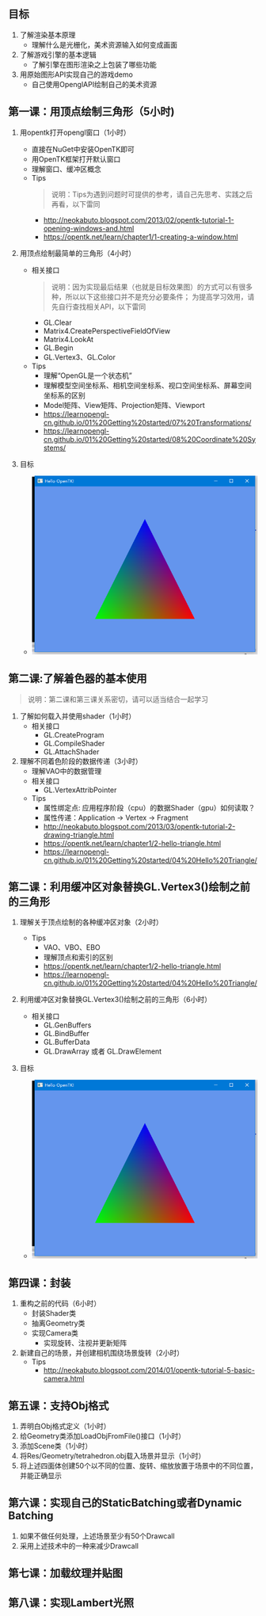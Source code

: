 ## 目标
1. 了解渲染基本原理 
    - 理解什么是光栅化，美术资源输入如何变成画面
2. 了解游戏引擎的基本逻辑
    - 了解引擎在图形渲染之上包装了哪些功能
3. 用原始图形API实现自己的游戏demo 
    - 自己使用OpenglAPI绘制自己的美术资源


## 第一课：用顶点绘制三角形（5小时)
1. 用opentk打开opengl窗口（1小时）
    - 直接在NuGet中安装OpenTK即可
    - 用OpenTK框架打开默认窗口
    - 理解窗口、缓冲区概念
    - Tips
        > 说明：Tips为遇到问题时可提供的参考，请自己先思考、实践之后再看，以下雷同
        - http://neokabuto.blogspot.com/2013/02/opentk-tutorial-1-opening-windows-and.html
        - https://opentk.net/learn/chapter1/1-creating-a-window.html

2. 用顶点绘制最简单的三角形（4小时）
    - 相关接口
        > 说明：因为实现最后结果（也就是目标效果图）的方式可以有很多种，所以以下这些接口并不是充分必要条件； 为提高学习效用，请先自行查找相关API，以下雷同
        - GL.Clear
        - Matrix4.CreatePerspectiveFieldOfView
        - Matrix4.LookAt
        - GL.Begin
        - GL.Vertex3、GL.Color
    - Tips
        - 理解“OpenGL是一个状态机”
        - 理解模型空间坐标系、相机空间坐标系、视口空间坐标系、屏幕空间坐标系的区别
        - Model矩阵、View矩阵、Projection矩阵、Viewport
        - https://learnopengl-cn.github.io/01%20Getting%20started/07%20Transformations/
        - https://learnopengl-cn.github.io/01%20Getting%20started/08%20Coordinate%20Systems/

3. 目标 
    - ![img](images/lesson1.png)

## 第二课:了解着色器的基本使用
> 说明：第二课和第三课关系密切，请可以适当结合一起学习
1. 了解如何载入并使用shader（1小时）
    - 相关接口
        - GL.CreateProgram
        - GL.CompileShader
        - GL.AttachShader
2. 理解不同着色阶段的数据传递（3小时）
    - 理解VAO中的数据管理
    - 相关接口
        - GL.VertexAttribPointer
    - Tips
        - 属性绑定点: 应用程序阶段（cpu）的数据Shader（gpu）如何读取？
        - 属性传递：Application -> Vertex -> Fragment
        - http://neokabuto.blogspot.com/2013/03/opentk-tutorial-2-drawing-triangle.html
        - https://opentk.net/learn/chapter1/2-hello-triangle.html
        - https://learnopengl-cn.github.io/01%20Getting%20started/04%20Hello%20Triangle/


## 第二课：利用缓冲区对象替换GL.Vertex3()绘制之前的三角形
1. 理解关于顶点绘制的各种缓冲区对象（2小时）
    - Tips
        - VAO、VBO、EBO
        - 理解顶点和索引的区别
        - https://opentk.net/learn/chapter1/2-hello-triangle.html
        - https://learnopengl-cn.github.io/01%20Getting%20started/04%20Hello%20Triangle/
2. 利用缓冲区对象替换GL.Vertex3()绘制之前的三角形（6小时）
    - 相关接口
        - GL.GenBuffers
        - GL.BindBuffer
        - GL.BufferData
        - GL.DrawArray 或者 GL.DrawElement

3. 目标 
    - ![img](images/lesson1.png)

## 第四课：封装
1. 重构之前的代码（6小时）
    - 封装Shader类
    - 抽离Geometry类
    - 实现Camera类
        - 实现旋转、注视并更新矩阵
2. 新建自己的场景，并创建相机围绕场景旋转（2小时）
    - Tips
        - http://neokabuto.blogspot.com/2014/01/opentk-tutorial-5-basic-camera.html

## 第五课：支持Obj格式
1. 弄明白Obj格式定义（1小时）
1. 给Geometry类添加LoadObjFromFile()接口（1小时）
2. 添加Scene类（1小时）
3. 将Res/Geometry/tetrahedron.obj载入场景并显示（1小时）
4. 将上述四面体创建50个以不同的位置、旋转、缩放放置于场景中的不同位置，并能正确显示

## 第六课：实现自己的StaticBatching或者Dynamic Batching
1. 如果不做任何处理，上述场景至少有50个Drawcall
2. 采用上述技术中的一种来减少Drawcall

## 第七课：加载纹理并贴图

## 第八课：实现Lambert光照
